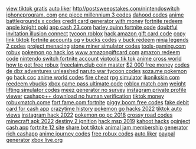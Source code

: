 <a href="https://lookerstudio.google.com/reporting/4b16138e-6d45-43f5-a504-4dcd2aa58aba/page/DjD">view tiktok gratis</a>
<a href="https://lookerstudio.google.com/reporting/be51f722-7824-4086-973e-64024aab4f64/page/DjD">auto liker</a>
<a href="https://lookerstudio.google.com/reporting/12958bcd-8449-471e-b37d-4974aa8fb559/page/DjD">http//postsweepstakes.com/nintendoswitch</a>
<a href="https://lookerstudio.google.com/reporting/b7bb2993-9af6-4b72-af10-06e280c627bc/page/DjD">iphoneprogram. com</a>
<a href="https://lookerstudio.google.com/reporting/2dd5aa25-6223-490c-a548-aa89c6fbf63c/page/DjD">one piece millennium 3 codes</a>
<a href="https://lookerstudio.google.com/u/0/reporting/71f51e6b-37d3-4f41-ba08-fafa19137a14/page/DjD">dahood codes</a>
<a href="https://lookerstudio.google.com/reporting/58fed031-d3c7-4124-8925-b7a55d07cb46/page/DjD">anime battlegrounds x codes</a>
<a href="https://lookerstudio.google.com/u/0/reporting/5c578bd5-2e71-4e64-a098-f96b242243f2/page/rneDD">credit card generator with money</a>
<a href="https://lookerstudio.google.com/reporting/f6f163fd-ddcd-4ae9-a87b-fdd1929a69b2/page/EqoDD">fortnite redeem</a>
<a href="https://lookerstudio.google.com/reporting/1805b853-2955-4f12-9d1a-d8db33e416b7?s=lLzf7eKPCGs">apple knight poki</a>
<a href="https://lookerstudio.google.com/u/0/reporting/541083f2-770e-480e-a137-82d7f9364a05/page/DjD">app cash 23.com</a>
<a href="https://lookerstudio.google.com/reporting/9aff9c1b-c330-4c27-98e6-fcd33e336047/page/DjD">harley quinn fortnite code</a>
<a href="https://lookerstudio.google.com/reporting/0de7fd1f-9124-4494-b6c0-e2898b7323b7/page/DjD">doubtful invitation illusion connect</a>
<a href="https://lookerstudio.google.com/reporting/58d5fd49-9a37-42b9-9cf9-c273d11163d7/page/DjD">tycoon roblox</a>
<a href="https://lookerstudio.google.com/reporting/546491f7-2c9c-4ddd-9887-0600c7db486b/page/DjD">hack amazon gift card code</a>
<a href="https://lookerstudio.google.com/reporting/83ad6f12-b96a-4722-a958-2047f9144cf3/page/DjD">copy link tiktok</a>
<a href="https://lookerstudio.google.com/u/0/reporting/a3265368-b94b-450e-a0d9-71929e09b5f1/page/DjD">fortnite accounts og</a>
<a href="https://lookerstudio.google.com/reporting/d88a2288-d7c1-4077-9f74-bd467e8f8fd7/page/DjD">v bucks codes</a>
<a href="https://lookerstudio.google.com/reporting/07bd4494-adb0-4177-a7dd-6dc3d4a38dda/page/DjD">v buck redeem</a>
<a href="https://lookerstudio.google.com/reporting/7f860ae2-92be-45f7-866a-22bb33e6c160/page/DjD">ninja legends 2 codes</a>
<a href="https://lookerstudio.google.com/reporting/c100b5ce-3a66-4da5-a503-846e1d0d8534/page/DjD">project menacing</a>
<a href="https://lookerstudio.google.com/reporting/1077666b-2e04-48c9-bf51-65174d229ba0/page/DjD">stone miner simulator codes</a>
<a href="https://lookerstudio.google.com/reporting/234675f8-e662-46b9-9735-d39739c916d5/page/DjD">tools-gaming.com robux</a>
<a href="https://lookerstudio.google.com/reporting/80326c46-1d51-4f4d-b7b0-973b2a4692b3/page/LjD">pokemon go hack ios</a>
<a href="https://lookerstudio.google.com/reporting/44dc68a7-7b95-4987-9442-324e2e9da14a/page/DjD">www amazongiftcard com</a>
<a href="https://lookerstudio.google.com/reporting/73bb434f-51e8-4b69-9361-8f633390093c/page/DjD">amazon redeem code</a>
<a href="https://lookerstudio.google.com/reporting/317d7299-c59e-4762-bc72-4bc10cf5cb60/page/DjD">nintendo switch fortnite account</a>
<a href="https://lookerstudio.google.com/reporting/64a7f7a0-2d82-4838-b1b9-3bda44571772/page/DjD">viptools tik tok</a>
<a href="https://lookerstudio.google.com/reporting/26ebf5cc-c255-4fca-b009-de83a444c9c2/page/DjD">anime cross world</a>
<a href="https://lookerstudio.google.com/reporting/eae31fe7-2698-4fdb-b449-0892a238a6d4/page/DjD">how to get free robux</a>
<a href="https://lookerstudio.google.com/reporting/9ce42630-fb33-4766-95ca-4a6c25a436c5/page/DjD">freeclaim.club coin master</a>
<a href="https://lookerstudio.google.com/reporting/ed57aa19-469c-437e-926d-064267608dcb/page/T51AD">$2 000 free money</a>
<a href="https://lookerstudio.google.com/reporting/166be99f-4d7c-4874-babd-cbd806f9a117/page/DjD">codes de dbz adventures unleashed</a>
<a href="https://lookerstudio.google.com/u/0/reporting/a42db15a-f4ca-45fe-945d-f46bc5b3697d/page/DjD">naruto war tycoon codes</a>
<a href="https://lookerstudio.google.com/reporting/63045ac7-c400-4e9a-be06-42055dae91ff/page/DjD">soza.me pokemon go</a>
<a href="https://lookerstudio.google.com/reporting/0188e9a8-f432-44e1-bf54-0fd0ac8297ad/page/DjD">hack coc</a>
<a href="https://lookerstudio.google.com/reporting/7603e2bf-c970-4408-97ce-1b2a00da6685/page/DjD">anime world codes</a>
<a href="https://lookerstudio.google.com/reporting/e0499814-5cdb-4e41-a3d0-4405337d9d8d/page/DjD">fire cheat</a>
<a href="https://lookerstudio.google.com/reporting/6254785a-520e-4ed9-9079-c61b76dfb8a4/page/DjD">rpg simulator</a>
<a href="https://lookerstudio.google.com/u/0/reporting/7a70b824-b8bd-4fef-829f-d2260d7065bd/page/DjD">ikonikskin com</a>
<a href="https://lookerstudio.google.com/reporting/4b722ba4-bec9-4bd7-b50b-8b55a05027e1/page/DjD">reedeem vbucks</a>
<a href="https://lookerstudio.google.com/reporting/7a049bdf-c9df-466e-89d1-aee0fa00f620/page/DjD">xbox game pass ultimate code</a>
<a href="https://lookerstudio.google.com/reporting/1e5dfbf3-09a3-449c-9f36-c9aefeb2b815/page/DjD">roblox match com</a>
<a href="https://lookerstudio.google.com/reporting/73435eb4-4fff-40a6-9c71-75670f424408/page/DjD">weight lifting simulator codes</a>
<a href="https://lookerstudio.google.com/reporting/a3caf844-a96c-4b00-a2bc-05d05fcd9910/page/DjD">meez generator no survey</a>
<a href="https://lookerstudio.google.com/reporting/7b682d2d-9d9a-41c0-9ed1-520e83dffdc9/page/DjD">instagram private profile viewer</a>
<a href="https://lookerstudio.google.com/reporting/0b497bf2-4faf-4b4f-8f9a-176c8fd6eed1/page/dsfAD">cashapp++ download no human verification</a>
<a href="https://lookerstudio.google.com/reporting/92341445-4dd7-4022-bdb8-8fe56e84f634/page/KA2AD">tiktok money</a>
<a href="https://lookerstudio.google.com/u/0/reporting/5d11a796-f16e-4996-9b45-bbe0c6965cd9/page/SIgDD">robuxmatch.come</a>
<a href="https://lookerstudio.google.com/reporting/be55f36c-411d-40e5-a7b3-b09b0d6d7bbb/page/DjD">fort fame.com fortnite</a>
<a href="https://lookerstudio.google.com/s/ibiWHWJciCY">piggy boom free codes</a>
<a href="https://lookerstudio.google.com/reporting/34818bdc-168d-4d9a-9488-c598ea248b6d/page/DjD">fake debit card for cash app</a>
<a href="https://lookerstudio.google.com/reporting/138169c4-bd9a-4b76-aab1-91532d8b201d/page/yBqDD">crazytime history</a>
<a href="https://lookerstudio.google.com/reporting/707a1a63-6ad7-4c07-a6b4-641fece3e978/page/DjD">pokemon go hacks 2022</a>
<a href="https://lookerstudio.google.com/reporting/db1f8d15-81a6-4f57-8f92-259fa0cb9035/page/DjD">tiktok auto views</a>
<a href="https://lookerstudio.google.com/reporting/36e2c5fb-ab58-4929-a45e-56be10deef77/page/DjD">instagram hack 2022</a>
<a href="https://lookerstudio.google.com/reporting/4c66b66d-53f4-41d0-a19a-7c7b1f202962/page/DjD">pokemon go pc 2018</a>
<a href="https://lookerstudio.google.com/reporting/7a89785f-529c-466c-bac0-9c721a0cdc58/page/DjD">crossy road codes</a>
<a href="https://lookerstudio.google.com/reporting/bda013ac-abbc-4348-8a05-d0d8f58a0486/page/DjD">minecraft apk 2022</a>
<a href="https://lookerstudio.google.com/reporting/dc9cf349-f326-4c1a-af43-eaa6a05285c1/page/DjD">destiny 2 ignition</a>
<a href="https://lookerstudio.google.com/reporting/dc522936-cc54-4a64-ba09-12168475c064/page/DjD">hack msp 2019</a>
<a href="https://lookerstudio.google.com/u/0/reporting/8ff21570-af3e-413e-b374-68ac65176de1/page/HEgDD">kahoot hacks</a>
<a href="https://lookerstudio.google.com/reporting/bc4c5d72-89a5-43c1-a38c-b2edf97b5b45/page/FwwAD">oginject cash app</a>
<a href="https://lookerstudio.google.com/reporting/13cbb16f-e6dc-45d1-bce3-dbb158ee67f5/page/DjD">fortnite 12 site</a>
<a href="https://lookerstudio.google.com/reporting/da8217a3-8e04-4df7-bcdd-3ee6cf0ead68/page/DjD">share bot tiktok</a>
<a href="https://lookerstudio.google.com/reporting/189f620f-c9e4-4d68-a2f4-8db01219f3c3/page/LjD">animal jam membership generator</a>
<a href="https://lookerstudio.google.com/reporting/39e2561f-3fef-4ebc-96ef-8e38f5cf9b22?s=jR93E4AKVHc">rich cashapp</a>
<a href="https://lookerstudio.google.com/reporting/1ba818e9-2835-4a18-a3f3-4905bdd5e488/page/DjD">anime journey codes</a>
<a href="https://lookerstudio.google.com/reporting/136b9b77-54b5-413d-bda3-fc26bd720656/page/DjD">free robux codes</a>
<a href="https://lookerstudio.google.com/reporting/afdc440e-d9a4-4a75-a5fd-5375dc095516/page/DjD">auto liker</a>
<a href="https://lookerstudio.google.com/s/oixy5glihEc">paypal generator</a>
<a href="https://lookerstudio.google.com/reporting/b006b604-d253-4bbd-8546-e668e7d5ad27/page/DjD">xbox live.org</a>
